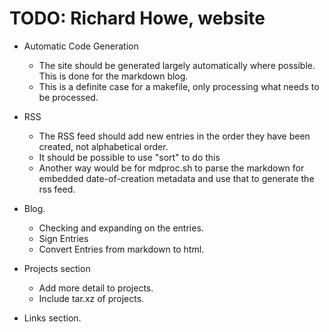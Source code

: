 TODO: Richard Howe, website
===========================
* Automatic Code Generation
	- The site should be generated largely automatically where
	possible. This is done for the markdown blog.
	- This is a definite case for a makefile, only processing what needs
	  to be processed.

* RSS
	- The RSS feed should add new entries in the order they
	have been created, not alphabetical order.
	- It should be possible to use "sort" to do this
	- Another way would be for mdproc.sh to parse the markdown
	for embedded date-of-creation metadata and use that to generate
	the rss feed.

* Blog.
	- Checking and expanding on the entries.
	- Sign Entries
	- Convert Entries from markdown to html.

* Projects section
	- Add more detail to projects.
	- Include tar.xz of projects.

* Links section.
